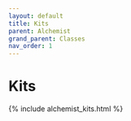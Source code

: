 ```yaml
---
layout: default
title: Kits
parent: Alchemist
grand_parent: Classes
nav_order: 1
---
```


# Kits

{% include alchemist_kits.html %}
